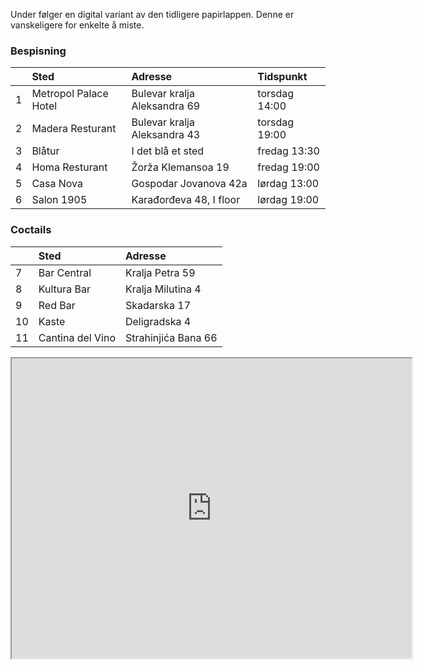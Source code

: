 Under følger en digital variant av den tidligere papirlappen. Denne er vanskeligere for enkelte å miste.

### Bespisning

| |Sted | Adresse  | Tidspunkt|
|:---|:---|:---|:---|
|1|Metropol Palace Hotel|Bulevar kralja Aleksandra 69|torsdag 14:00|
|2|Madera Resturant|Bulevar kralja Aleksandra 43|torsdag 19:00|
|3|Blåtur|I det blå et sted|fredag 13:30|
|4|Homa Resturant|Žorža Klemansoa 19|fredag 19:00|
|5|Casa Nova|Gospodar Jovanova 42a|lørdag 13:00|
|6|Salon 1905|Karađorđeva 48, I floor|lørdag 19:00|

### Coctails

| |Sted|Adresse|
|:---|:---|:---|
|7|Bar Central|Kralja Petra 59|
|8|Kultura Bar|Kralja Milutina 4|
|9|Red Bar|Skadarska 17|
|10|Kaste	|Deligradska 4|
|11|Cantina del Vino|Strahinjića Bana 66|

<iframe src="https://www.google.com/maps/d/embed?mid=19Adw2nBBkQYObvWAuL8VgKLAA6A3Cvwo" width="640" height="480"></iframe>
